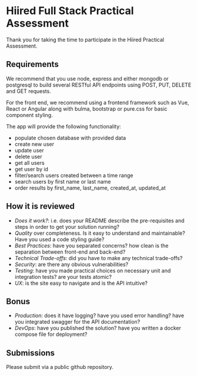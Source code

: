 # Hiired Full Stack Practical Assessment
Thank you for taking the time to participate in the Hiired Practical Assessment.

## Requirements
We recommend that you use node, express and either mongodb or postgresql to build several RESTful API endpoints using POST, PUT, DELETE and GET requests.

For the front end, we recommend using a frontend framework such as Vue, React or Angular along with bulma, bootstrap or pure.css for basic component styling.

The app will provide the following functionality:
 - populate chosen database with provided data
 - create new user
 - update user
 - delete user
 - get all users
 - get user by id
 - filter/search users created between a time range
 - search users by first name or last name
 - order results by first_name, last_name, created_at, updated_at

 ## How it is reviewed
 - *Does it work?*: i.e. does your README describe the pre-requisites and steps in order to get your solution running?
 - *Quality* over completeness. Is it easy to understand and maintainable? Have you used a code styling guide?
 - *Best Practices*: have you separated concerns? how clean is the separation between front-end and back-end?
 - *Technical Trade-offs*: did you have to make any technical trade-offs?
 - *Security*: are there any obvious vulnerabilities?
 - *Testing*: have you made practical choices on necessary unit and integration tests? are your tests atomic?
 - *UX*: is the site easy to navigate and is the API intuitive?

 ## Bonus
 - *Production*: does it have logging? have you used error handling? have you integrated swagger for the API documentation?
 - *DevOps*: have you published the solution? have you written a docker compose file for deployment?

 ## Submissions
 Please submit via a public github repository.
